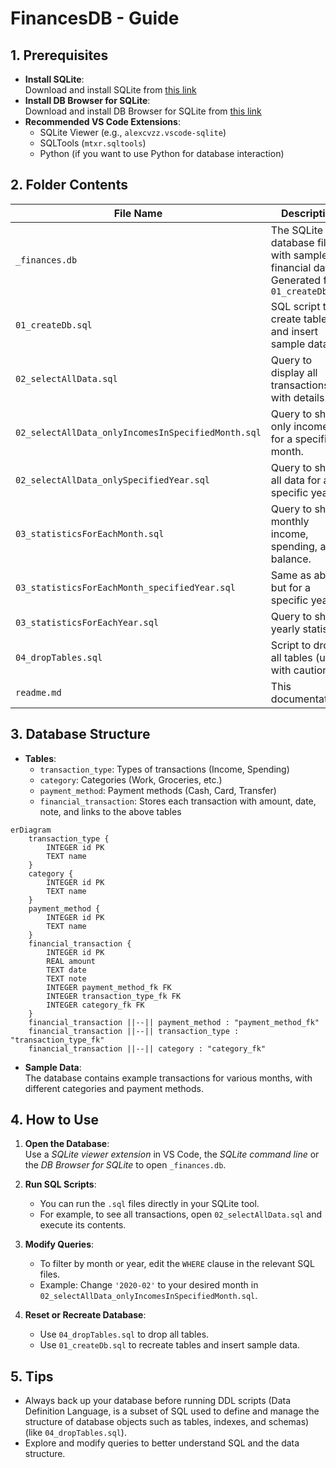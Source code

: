 # FinancesDB - Guide

## 1. Prerequisites

- **Install SQLite**:  
  Download and install SQLite from [this link](https://www.sqlite.org/download.html)
- **Install DB Browser for SQLite**:  
    Download and install DB Browser for SQLite from [this link](https://sqlitebrowser.org/)
- **Recommended VS Code Extensions**:  
  - SQLite Viewer (e.g., `alexcvzz.vscode-sqlite`)
  - SQLTools (`mtxr.sqltools`)
  - Python (if you want to use Python for database interaction)

## 2. Folder Contents

| File Name                                          | Description                                                                           |
| -------------------------------------------------- | ------------------------------------------------------------------------------------- |
| `_finances.db`                                     | The SQLite database file with sample financial data. Generated from `01_createDb.sql` |
| `01_createDb.sql`                                  | SQL script to create tables and insert sample data.                                   |
| `02_selectAllData.sql`                             | Query to display all transactions with details.                                       |
| `02_selectAllData_onlyIncomesInSpecifiedMonth.sql` | Query to show only incomes for a specific month.                                      |
| `02_selectAllData_onlySpecifiedYear.sql`           | Query to show all data for a specific year.                                           |
| `03_statisticsForEachMonth.sql`                    | Query to show monthly income, spending, and balance.                                  |
| `03_statisticsForEachMonth_specifiedYear.sql`      | Same as above, but for a specific year.                                               |
| `03_statisticsForEachYear.sql`                     | Query to show yearly statistics.                                                      |
| `04_dropTables.sql`                                | Script to drop all tables (use with caution).                                         |
| `readme.md`                                        | This documentation.                                                                   |

## 3. Database Structure
- **Tables**:
  - `transaction_type`: Types of transactions (Income, Spending)
  - `category`: Categories (Work, Groceries, etc.)
  - `payment_method`: Payment methods (Cash, Card, Transfer)
  - `financial_transaction`: Stores each transaction with amount, date, note, and links to the above tables

```mermaid
erDiagram
    transaction_type {
        INTEGER id PK
        TEXT name
    }
    category {
        INTEGER id PK
        TEXT name
    }
    payment_method {
        INTEGER id PK
        TEXT name
    }
    financial_transaction {
        INTEGER id PK
        REAL amount
        TEXT date
        TEXT note
        INTEGER payment_method_fk FK
        INTEGER transaction_type_fk FK
        INTEGER category_fk FK
    }
    financial_transaction ||--|| payment_method : "payment_method_fk"
    financial_transaction ||--|| transaction_type : "transaction_type_fk"
    financial_transaction ||--|| category : "category_fk"
```

- **Sample Data**:  
  The database contains example transactions for various months, with different categories and payment methods.

## 4. How to Use

1. **Open the Database**:  
   Use a _SQLite viewer extension_ in VS Code, the _SQLite command line_ or the _DB Browser for SQLite_ to open `_finances.db`.

2. **Run SQL Scripts**:  
   - You can run the `.sql` files directly in your SQLite tool.
   - For example, to see all transactions, open `02_selectAllData.sql` and execute its contents.

3. **Modify Queries**:  
   - To filter by month or year, edit the `WHERE` clause in the relevant SQL files.
   - Example: Change `'2020-02'` to your desired month in `02_selectAllData_onlyIncomesInSpecifiedMonth.sql`.

4. **Reset or Recreate Database**:  
   - Use `04_dropTables.sql` to drop all tables.
   - Use `01_createDb.sql` to recreate tables and insert sample data.

## 5. Tips

- Always back up your database before running DDL scripts (Data Definition Language, is a subset of SQL used to define and manage the structure of database objects such as tables, indexes, and schemas) (like `04_dropTables.sql`).
- Explore and modify queries to better understand SQL and the data structure.
